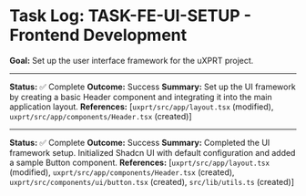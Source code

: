 # Task Log: TASK-FE-UI-SETUP - Frontend Development

**Goal:** Set up the user interface framework for the uXPRT project.

---

**Status:** ✅ Complete
**Outcome:** Success
**Summary:** Set up the UI framework by creating a basic Header component and integrating it into the main application layout.
**References:** [`uxprt/src/app/layout.tsx` (modified), `uxprt/src/app/components/Header.tsx` (created)]

---

**Status:** ✅ Complete
**Outcome:** Success
**Summary:** Completed the UI framework setup. Initialized Shadcn UI with default configuration and added a sample Button component.
**References:** [`uxprt/src/app/layout.tsx` (modified), `uxprt/src/app/components/Header.tsx` (created), `uxprt/src/components/ui/button.tsx` (created), `src/lib/utils.ts` (created)]
